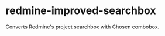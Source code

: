 redmine-improved-searchbox
==========================

Converts Redmine's project searchbox with Chosen combobox.